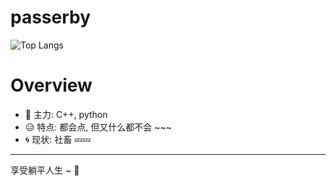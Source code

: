 # passerby
![Top Langs](https://github-readme-stats.vercel.app/api/top-langs/?username=passerby33&hide_progress=true)


# Overview
* 🥸 主力: C++, python
* 😥 特点: 都会点, 但又什么都不会 ~~~
* 🌀 现状: 社畜 💤💤
--------------------------------------------------
享受躺平人生 ~ 🛌




